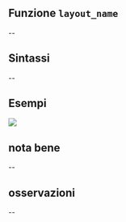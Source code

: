 ## Funzione `layout_name`

--

## Sintassi

--

## Esempi

![](/img/variabili/layout_name/layout_name1.png)

## nota bene

--

## osservazioni

--
